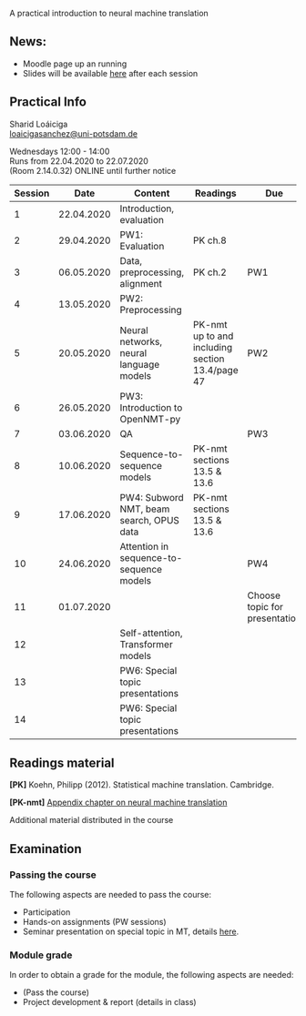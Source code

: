 A practical introduction to neural machine translation 

## News:

- Moodle page up an running
- Slides will be available [here](https://github.com/compling-potsdam/sose20-mt/tree/master/docs/materials) after each session


## Practical Info

Sharid Loáiciga  
<loaicigasanchez@uni-potsdam.de>  

Wednesdays 12:00 - 14:00  
Runs from 22.04.2020  to 22.07.2020  
(Room 2.14.0.32) ONLINE until further notice  

| Session  | Date  | Content  | Readings  | Due |
|---|---|---|---|---|
| 1  | 22.04.2020  | Introduction, evaluation  |   |   |
| 2 | 29.04.2020  | PW1: Evaluation  | PK ch.8  |   |
| 3  | 06.05.2020  | Data, preprocessing, alignment  | PK ch.2  | PW1  |
| 4  | 13.05.2020  | PW2: Preprocessing  |   |   |
| 5  | 20.05.2020  | Neural networks, neural language models  |  PK-nmt up to and including section 13.4/page 47 | PW2  |
| 6  | 26.05.2020  | PW3: Introduction to OpenNMT-py  |   |   |
| 7  | 03.06.2020  | QA  |   | PW3   |
| 8  | 10.06.2020  | Sequence-to-sequence models  | PK-nmt sections 13.5 & 13.6   |  |
| 9  | 17.06.2020  | PW4: Subword NMT, beam search, OPUS data  | PK-nmt sections 13.5 & 13.6  |   |
| 10  | 24.06.2020  | Attention in sequence-to-sequence models  |   | PW4  |
| 11  | 01.07.2020  |   |   | Choose topic for presentation  |
| 12  |   | Self-attention, Transformer models |   |   |
| 13  |   | PW6: Special topic presentations  |   |   |
| 14  |   | PW6: Special topic presentations  |   |   |


## Readings material 

**[PK]** Koehn, Philipp (2012). Statistical machine translation. Cambridge. 

**[PK-nmt]** [Appendix chapter on neural machine translation](https://arxiv.org/pdf/1709.07809.pdf)

Additional material distributed in the course

## Examination

### Passing the course  

The following aspects are needed to pass the course:  

 - Participation
 - Hands-on assignments (PW sessions)  
 - Seminar presentation on special topic in MT, details [here](https://compling-potsdam.github.io/sose20-mt/presentation/special_topics).
 
### Module grade  

In order to obtain a grade for the module, the following aspects are needed:  

 - (Pass the course)
 - Project development & report (details in class)



